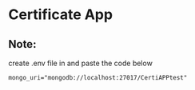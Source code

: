 
# Certificate App

## Note:
create .env file in and paste the code below
```env
mongo_uri="mongodb://localhost:27017/CertiAPPtest"
```

